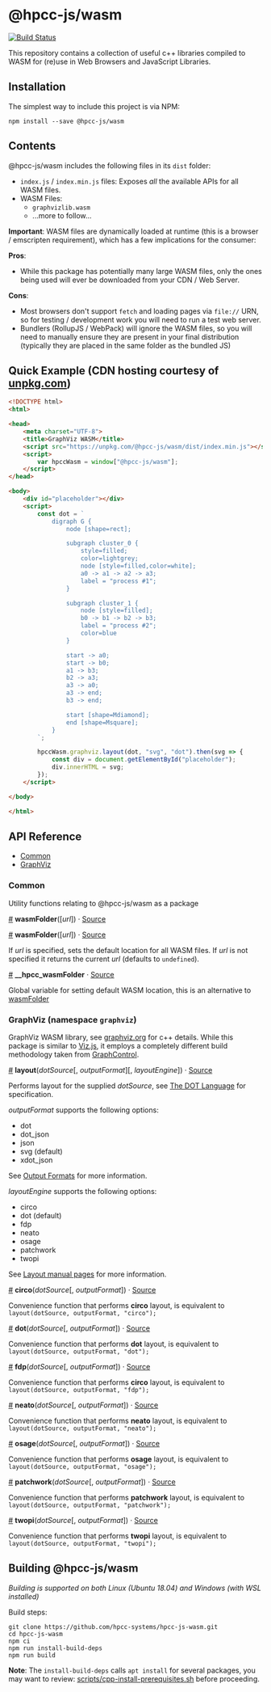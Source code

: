 # @hpcc-js/wasm

[![Build Status](https://travis-ci.org/hpcc-systems/hpcc-js-wasm.svg?branch=master)](https://travis-ci.org/hpcc-systems/hpcc-js-wasm)

This repository contains a collection of useful c++ libraries compiled to WASM for (re)use in Web Browsers and JavaScript Libraries.

## Installation 
The simplest way to include this project is via NPM:
```
npm install --save @hpcc-js/wasm
```

## Contents
@hpcc-js/wasm includes the following files in its `dist` folder:
* `index.js` / `index.min.js` files:  Exposes _all_ the available APIs for all WASM files.
* WASM Files:
    * `graphvizlib.wasm`
    * ...more to follow...

**Important**:  WASM files are dynamically loaded at runtime (this is a browser / emscripten requirement), which has a few implications for the consumer:  

**Pros**:
* While this package has potentially many large WASM files, only the ones being used will ever be downloaded from your CDN / Web Server.

**Cons**:
* Most browsers don't support `fetch` and loading pages via `file://` URN, so for testing / development work you will need to run a test web server.
* Bundlers (RollupJS / WebPack) will ignore the WASM files, so you will need to manually ensure they are present in your final distribution (typically they are placed in the same folder as the bundled JS)

## Quick Example (CDN hosting courtesy of [unpkg.com](https://unpkg.com))
```html
<!DOCTYPE html>
<html>

<head>
    <meta charset="UTF-8">
    <title>GraphViz WASM</title>
    <script src="https://unpkg.com/@hpcc-js/wasm/dist/index.min.js"></script>
    <script>
        var hpccWasm = window["@hpcc-js/wasm"];
    </script>
</head>

<body>
    <div id="placeholder"></div>
    <script>
        const dot = `
            digraph G {
                node [shape=rect];

                subgraph cluster_0 {
                    style=filled;
                    color=lightgrey;
                    node [style=filled,color=white];
                    a0 -> a1 -> a2 -> a3;
                    label = "process #1";
                }

                subgraph cluster_1 {
                    node [style=filled];
                    b0 -> b1 -> b2 -> b3;
                    label = "process #2";
                    color=blue
                }

                start -> a0;
                start -> b0;
                a1 -> b3;
                b2 -> a3;
                a3 -> a0;
                a3 -> end;
                b3 -> end;

                start [shape=Mdiamond];
                end [shape=Msquare];
            }
        `;

        hpccWasm.graphviz.layout(dot, "svg", "dot").then(svg => {
            const div = document.getElementById("placeholder");
            div.innerHTML = svg;
        });
    </script>

</body>

</html>
```

## API Reference
* [Common](#common)
* [GraphViz](#graphviz)

### Common
Utility functions relating to @hpcc-js/wasm as a package

[#](#wasmFolder) **wasmFolder**([_url_]) · [Source](https://github.com/hpcc-systems/hpcc-js-wasm/blob/master/src/util.ts)

<a name="wasmFolder" href="#wasmFolder">#</a> <b>wasmFolder</b>([<i>url</i>]) · [Source](https://github.com/hpcc-systems/hpcc-js-wasm/blob/master/src/util.ts)

If _url_ is specified, sets the default location for all WASM files.  If _url_ is not specified it returns the current _url_ (defaults to `undefined`).

<a name="__hpcc_wasmFolder" href="#__hpcc_wasmFolder">#</a> <b>__hpcc_wasmFolder</b> · [Source](https://github.com/hpcc-systems/hpcc-js-wasm/blob/master/src/util.ts)

Global variable for setting default WASM location, this is an alternative to [wasmFolder](#wasmFolder)

### GraphViz (namespace `graphviz`)
GraphViz WASM library, see [graphviz.org](https://www.graphviz.org/) for c++ details.  While this package is similar to [Viz.js](https://github.com/mdaines/viz.js), it employs a completely different build methodology taken from [GraphControl](https://github.com/hpcc-systems/GraphControl).

<a name="layout" href="#layout">#</a> **layout**(_dotSource_[, _outputFormat_][, _layoutEngine_]) · [Source](https://github.com/hpcc-systems/hpcc-js-wasm/blob/master/src/graphviz.ts)

Performs layout for the supplied _dotSource_, see [The DOT Language](https://graphviz.gitlab.io/_pages/doc/info/lang.html) for specification.

_outputFormat_ supports the following options:
* dot
* dot_json
* json
* svg (default)
* xdot_json

See [Output Formats](https://graphviz.gitlab.io/_pages/doc/info/output.html) for more information.

_layoutEngine_ supports the following options:
* circo
* dot (default)
* fdp
* neato
* osage
* patchwork
* twopi

See [Layout manual pages](https://www.graphviz.org/documentation/) for more information.

<a name="circo" href="#circo">#</a> <b>circo</b>(<i>dotSource</i>[, <i>outputFormat</i>]) · [Source](https://github.com/hpcc-systems/hpcc-js-wasm/blob/master/src/graphviz.ts)

Convenience function that performs **circo** layout, is equivalent to `layout(dotSource, outputFormat, "circo");`

<a name="dot" href="#dot">#</a> <b>dot</b>(<i>dotSource</i>[, <i>outputFormat</i>]) · [Source](https://github.com/hpcc-systems/hpcc-js-wasm/blob/master/src/graphviz.ts)

Convenience function that performs **dot** layout, is equivalent to `layout(dotSource, outputFormat, "dot");`

<a name="fdp" href="#fdp">#</a> <b>fdp</b>(<i>dotSource</i>[, <i>outputFormat</i>]) · [Source](https://github.com/hpcc-systems/hpcc-js-wasm/blob/master/src/graphviz.ts)

Convenience function that performs **circo** layout, is equivalent to `layout(dotSource, outputFormat, "fdp");`

<a name="neato" href="#neato">#</a> <b>neato</b>(<i>dotSource</i>[, <i>outputFormat</i>]) · [Source](https://github.com/hpcc-systems/hpcc-js-wasm/blob/master/src/graphviz.ts)

Convenience function that performs **neato** layout, is equivalent to `layout(dotSource, outputFormat, "neato");`

<a name="osage" href="#osage">#</a> <b>osage</b>(<i>dotSource</i>[, <i>outputFormat</i>]) · [Source](https://github.com/hpcc-systems/hpcc-js-wasm/blob/master/src/graphviz.ts)

Convenience function that performs **osage** layout, is equivalent to `layout(dotSource, outputFormat, "osage");`

<a name="patchwork" href="#patchwork">#</a> <b>patchwork</b>(<i>dotSource</i>[, <i>outputFormat</i>]) · [Source](https://github.com/hpcc-systems/hpcc-js-wasm/blob/master/src/graphviz.ts)

Convenience function that performs **patchwork** layout, is equivalent to `layout(dotSource, outputFormat, "patchwork");`

<a name="twopi" href="#twopi">#</a> <b>twopi</b>(<i>dotSource</i>[, <i>outputFormat</i>]) · [Source](https://github.com/hpcc-systems/hpcc-js-wasm/blob/master/src/graphviz.ts)

Convenience function that performs **twopi** layout, is equivalent to `layout(dotSource, outputFormat, "twopi");`

## Building @hpcc-js/wasm
_Building is supported on both Linux (Ubuntu 18.04) and Windows (with WSL installed)_

Build steps:
```
git clone https://github.com/hpcc-systems/hpcc-js-wasm.git
cd hpcc-js-wasm
npm ci
npm run install-build-deps
npm run build
```

**Note**: The `install-build-deps` calls `apt install` for several packages, you may want to review:  [scripts/cpp-install-prerequisites.sh](./scripts/cpp-install-prerequisites.sh) before proceeding.
